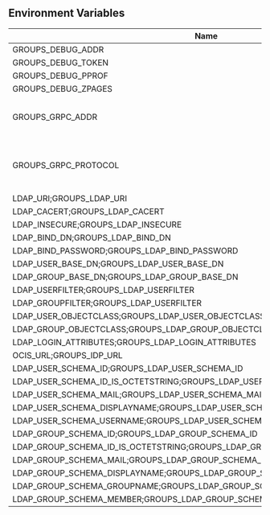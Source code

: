 ## Environment Variables

| Name | Type | Default Value | Description |
|------|------|---------------|-------------|
| GROUPS_DEBUG_ADDR | string | 127.0.0.1:9161 | |
| GROUPS_DEBUG_TOKEN | string |  | |
| GROUPS_DEBUG_PPROF | bool | false | |
| GROUPS_DEBUG_ZPAGES | bool | false | |
| GROUPS_GRPC_ADDR | string | 127.0.0.1:9160 | The address of the grpc service.|
| GROUPS_GRPC_PROTOCOL | string | tcp | The transport protocol of the grpc service.|
| LDAP_URI;GROUPS_LDAP_URI | string | ldaps://localhost:9126 | |
| LDAP_CACERT;GROUPS_LDAP_CACERT | string | ~/.ocis/ldap/ldap.crt | |
| LDAP_INSECURE;GROUPS_LDAP_INSECURE | bool | false | |
| LDAP_BIND_DN;GROUPS_LDAP_BIND_DN | string | cn=reva,ou=sysusers,dc=ocis,dc=test | |
| LDAP_BIND_PASSWORD;GROUPS_LDAP_BIND_PASSWORD | string | reva | |
| LDAP_USER_BASE_DN;GROUPS_LDAP_USER_BASE_DN | string | dc=ocis,dc=test | |
| LDAP_GROUP_BASE_DN;GROUPS_LDAP_GROUP_BASE_DN | string | dc=ocis,dc=test | |
| LDAP_USERFILTER;GROUPS_LDAP_USERFILTER | string |  | |
| LDAP_GROUPFILTER;GROUPS_LDAP_USERFILTER | string |  | |
| LDAP_USER_OBJECTCLASS;GROUPS_LDAP_USER_OBJECTCLASS | string | posixAccount | |
| LDAP_GROUP_OBJECTCLASS;GROUPS_LDAP_GROUP_OBJECTCLASS | string | posixGroup | |
| LDAP_LOGIN_ATTRIBUTES;GROUPS_LDAP_LOGIN_ATTRIBUTES |  | [cn mail] | |
| OCIS_URL;GROUPS_IDP_URL | string | https://localhost:9200 | |
| LDAP_USER_SCHEMA_ID;GROUPS_LDAP_USER_SCHEMA_ID | string | ownclouduuid | |
| LDAP_USER_SCHEMA_ID_IS_OCTETSTRING;GROUPS_LDAP_USER_SCHEMA_ID_IS_OCTETSTRING | bool | false | |
| LDAP_USER_SCHEMA_MAIL;GROUPS_LDAP_USER_SCHEMA_MAIL | string | mail | |
| LDAP_USER_SCHEMA_DISPLAYNAME;GROUPS_LDAP_USER_SCHEMA_DISPLAYNAME | string | displayname | |
| LDAP_USER_SCHEMA_USERNAME;GROUPS_LDAP_USER_SCHEMA_USERNAME | string | cn | |
| LDAP_GROUP_SCHEMA_ID;GROUPS_LDAP_GROUP_SCHEMA_ID | string | cn | |
| LDAP_GROUP_SCHEMA_ID_IS_OCTETSTRING;GROUPS_LDAP_GROUP_SCHEMA_ID_IS_OCTETSTRING | bool | false | |
| LDAP_GROUP_SCHEMA_MAIL;GROUPS_LDAP_GROUP_SCHEMA_MAIL | string | mail | |
| LDAP_GROUP_SCHEMA_DISPLAYNAME;GROUPS_LDAP_GROUP_SCHEMA_DISPLAYNAME | string | cn | |
| LDAP_GROUP_SCHEMA_GROUPNAME;GROUPS_LDAP_GROUP_SCHEMA_GROUPNAME | string | cn | |
| LDAP_GROUP_SCHEMA_MEMBER;GROUPS_LDAP_GROUP_SCHEMA_MEMBER | string | cn | |